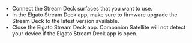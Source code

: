 - Connect the Stream Deck surfaces that you want to use.
- In the Elgato Stream Deck app, make sure to firmware upgrade the Stream Deck to the latest version available.
- Close the Elgato Stream Deck app. Companion Satellite will not detect your device if the Elgato Stream Deck app is open.